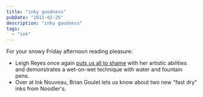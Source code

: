 ```yaml
---
title: "inky goodness"
pubDate: "2011-02-25"
description: "inky goodness"
tags:
  - "ink"
---
```


For your snowy Friday afternoon reading pleasure:

- Leigh Reyes once again [puts us all to shame](http://www.leighreyes.com/blog/?p=3112) with her artistic abilities and demonstrates a wet-on-wet technique with water and fountain pens.
- Over at Ink Nouveau, Brian Goulet lets us know about two new "fast dry" inks from Noodler's.
